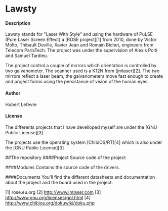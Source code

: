 Lawsty
===========================================================

#### Description
Lawsty stands for "Laser With Style" and using the hardware of PuLSE (Pure
Laser Screen Effect) a [ROSE project][1] from 2010, done by Victor Molto,
Thibault Deville, Xavier Jean and Romain Bichet, engineers from Telecom
ParisTech. The project was under the supervision of Alexis Polti and Samuel
Tardieu.

The project control a couple of mirrors which orientation is controlled by two
galvanometer. The scanner used is a K12N from [jmlaser][2]. The two mirrors
reflect a laser beam, the galvanometers move fast enough to create and project
forms using the persistance of vision of the human eyes.

#### Author
  Hubert Lefevre

#### License
  The differents projects that I have develloped myself are under the
  [GNU Public License][3]

  The projects use the operating system [ChibiOS/RT][4] which is also under
  the [GNU Public License][3]

##The repository
####Project
    Source code of the project

####Modules
    Contains the source code of the drivers.

####Documents
    You'll find the different datasheets and documentation about the project
    and the board used in the project.

[1] rose.eu.org
[2] http://www.jmlaser.com
[3] http://www.gnu.org/licenses/gpl.html
[4] http://www.chibios.org/dokuwiki/doku.php
